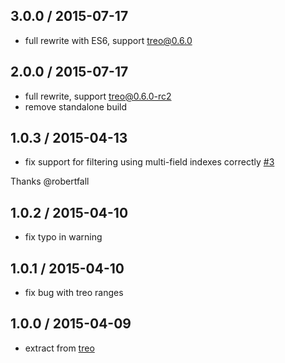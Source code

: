 ## 3.0.0 / 2015-07-17

* full rewrite with ES6, support treo@0.6.0

## 2.0.0 / 2015-07-17

* full rewrite, support treo@0.6.0-rc2
* remove standalone build

## 1.0.3 / 2015-04-13

* fix support for filtering using multi-field indexes correctly
  [#3](https://github.com/treojs/treo-websql/pull/3)

Thanks @robertfall

## 1.0.2 / 2015-04-10

* fix typo in warning

## 1.0.1 / 2015-04-10

* fix bug with treo ranges

## 1.0.0 / 2015-04-09

* extract from [treo](http://treojs.com)

